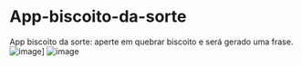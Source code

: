 # App-biscoito-da-sorte
App biscoito da sorte: aperte em quebrar biscoito e será gerado uma frase.
![image](https://github.com/paulosergio03/App-biscoito-da-sorte/assets/77760284/ef65aa28-0ff4-4fec-97e3-bb5bf011285d)]
![image](https://github.com/paulosergio03/App-biscoito-da-sorte/assets/77760284/680b661c-5ce7-49d0-9ca9-7729fbf2abff)


